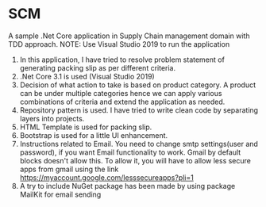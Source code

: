 # SCM
A sample .Net Core application in Supply Chain management domain with  TDD approach.
NOTE: Use Visual Studio 2019 to run the application
1. In this application, I have tried to resolve problem statement of generating packing slip as per different criteria.
2. .Net Core 3.1 is used (Visual Studio 2019)
3. Decision of what action to take is based on product category. A product can be under multiple categories hence we can apply various combinations of criteria and extend the application as needed. 
4. Repository pattern is used. I have tried to write clean code by separating layers into projects.
5. HTML Template is used for packing slip.
6. Bootstrap is used for a little UI enhancement.
7. Instructions related to Email. You need to change smtp settings(user and password), if you want Email functionality to work.
	Gmail by default blocks doesn't allow this. To allow it, you will have to allow less secure apps from gmail using the link
	https://myaccount.google.com/lesssecureapps?pli=1
8. A try to include NuGet package has been made by using package MailKit for email sending
